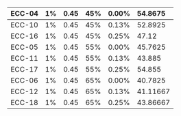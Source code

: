 

| ECC-04 | 1% | 0.45 | 45% | 0.00% | 54.8675 |
| :--- | :--- | :--- | :--- | :--- | :--- |
| ECC-10 | 1% | 0.45 | 45% | 0.13% | 52.8925 |
| ECC-16 | 1% | 0.45 | 45% | 0.25% | 47.12 |
| ECC-05 | 1% | 0.45 | 55% | 0.00% | 45.7625 |
| ECC-11 | 1% | 0.45 | 55% | 0.13% | 43.885 |
| ECC-17 | 1% | 0.45 | 55% | 0.25% | 54.855 |
| ECC-06 | 1% | 0.45 | 65% | 0.00% | 40.7825 |
| ECC-12 | 1% | 0.45 | 65% | 0.13% | 41.11667 |
| ECC-18 | 1% | 0.45 | 65% | 0.25% | 43.86667 |



